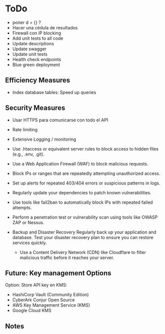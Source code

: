 # ToDo

- poner d = {} ?
- Hacer una cédula de resultados
- Firewall con IP blocking
- Add unit tests to all code
- Update descriptions
- Update swagger
- Update unit tests
- Health check endpoints
- Blue green deployment

## Efficiency Measures

- Index database tables: Speed up queries

## Security Measures

- Usar HTTPS para comunicarse con todo el API
- Rate limiting
- Extensive Logging / monitoring

- Use .htaccess or equivalent server rules to block access to hidden files (e.g., .env, .git).
- Use a Web Application Firewall (WAF) to block malicious requests.
- Block IPs or ranges that are repeatedly attempting unauthorized access.
- Set up alerts for repeated 403/404 errors or suspicious patterns in logs.
- Regularly update your dependencies to patch known vulnerabilities.
- Use tools like fail2ban to automatically block IPs with repeated failed attempts.
- Perform a penetration test or vulnerability scan using tools like OWASP ZAP or Nessus.
- Backup and Disaster Recovery
  Regularly back up your application and database.
  Test your disaster recovery plan to ensure you can restore services quickly.
  - Use a Content Delivery Network (CDN) like Cloudflare to filter malicious traffic before it reaches your server.

## Future: Key management Options

Option: Store API key en KMS:

- HashiCorp Vault (Community Edition)
- CyberArk Conjur Open Source
- AWS Key Management Service (KMS)
- Google Cloud KMS

## Notes
